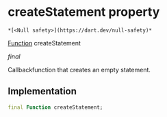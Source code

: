 


# createStatement property




    *[<Null safety>](https://dart.dev/null-safety)*


[Function](https://api.flutter.dev/flutter/dart-core/Function-class.html) createStatement
  
_final_



<p>Callbackfunction that creates an empty statement.</p>



## Implementation

```dart
final Function createStatement;


```







